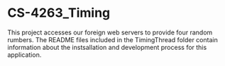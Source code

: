 # CS-4263_Timing

This project accesses our foreign web servers to provide four random rumbers. The README files included in the TimingThread folder contain information about the instsallation and development process for this application. 
